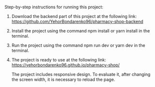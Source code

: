 Step-by-step instructions for running this project:

1. Download the backend part of this project at the following link:
   https://github.com/YehorBondarenko96/pharmacy-shop-backend

2. Install the project using the command npm install or yarn install in the
   terminal.

3. Run the project using the command npm run dev or yarn dev in the terminal.

4. The project is ready to use at the following link:
   https://yehorbondarenko96.github.io/pharmacy-shop/

   The project includes responsive design. To evaluate it, after changing the
   screen width, it is necessary to reload the page.
